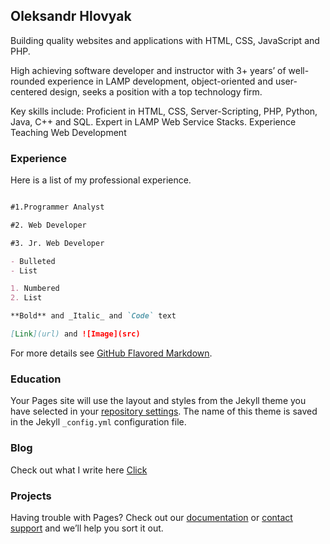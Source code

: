 ## Oleksandr Hlovyak

Building quality websites and applications with HTML, CSS, JavaScript and PHP.

High achieving software developer and instructor with 3+ years’ of well-rounded experience in LAMP development, object-oriented and user-centered design, seeks a position with a top technology firm.

Key skills include: Proficient in HTML, CSS, Server-Scripting, PHP, Python, Java, C++ and SQL. Expert in LAMP Web Service Stacks. Experience Teaching Web Development

### Experience
Here is a list of my professional experience.

```markdown

#1.Programmer Analyst

#2. Web Developer

#3. Jr. Web Developer

- Bulleted
- List

1. Numbered
2. List

**Bold** and _Italic_ and `Code` text

[Link](url) and ![Image](src)
```

For more details see [GitHub Flavored Markdown](https://guides.github.com/features/mastering-markdown/).

### Education

Your Pages site will use the layout and styles from the Jekyll theme you have selected in your [repository settings](https://github.com/deesims/deesims.github.io/settings). The name of this theme is saved in the Jekyll `_config.yml` configuration file.

### Blog

Check out what I write here [Click](https://deesims.github.io/blog)

### Projects

Having trouble with Pages? Check out our [documentation](https://docs.github.com/categories/github-pages-basics/) or [contact support](https://github.com/contact) and we’ll help you sort it out.
